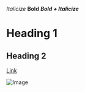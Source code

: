 *Italicize*
**Bold**
***Bold + Italicize***

# Heading 1
## Heading 2

[Link](http:slither.io)

![Image](http://bear.png)
